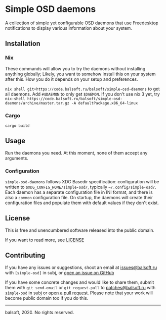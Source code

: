# Simple OSD daemons

A collection of simple yet configurable OSD daemons that use Freedesktop notifications to display various information about your system.

## Installation

### Nix

These commands will allow you to try the daemons without installing anything globally; Likely, you want to somehow install this on your system after this. How you do it depends on your setup and preferences.

`nix shell git+https://code.balsoft.ru/balsoft/simple-osd-daemons` to get all daemons. Add `#$DAEMON` to only get `$DAEMON`. If you don't use nix 3 yet, try `nix-shell https://code.balsoft.ru/balsoft/simple-osd-daemons/archive/master.tar.gz -A defaultPackage.x86_64-linux`

### Cargo

`cargo build`

## Usage

Run the daemons you need. At this moment, none of them accept any arguments.

### Configuration

`simple-osd-daemons` follows XDG Basedir specification: configuration will be written to `$XDG_CONFIG_HOME/simple-osd/`, typically `~/.config/simple-osd/`. Each daemon has a separate configuration file in INI format, and there is also a `common` configuration file. On startup, the daemons will create their configuration files and populate them with default values if they don't exist.

## License

This is free and unencumbered software released into the public domain.

If you want to read more, see [LICENSE](./LICENSE)

## Contributing

If you have any issues or suggestions, shoot an email at <issues@balsoft.ru> with `[simple-osd]` in subj, or [open an issue on GitHub](https://github.com/balsoft/simple-osd-daemons/issues/new)

If you have some concrete changes and would like to share them, submit them with `git send-email` or `git request-pull` to <patches@balsoft.ru> with `simple-osd` in subj or [open a pull request](https://github.com/balsoft/simple-osd-daemons/pulls). Please note that your work will become public domain too if you do this.

***

balsoft, 2020. No rights reserved.
